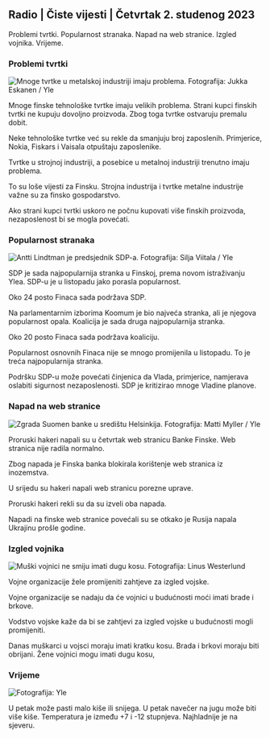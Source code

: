 ## Radio \| Čiste vijesti \| Četvrtak 2. studenog 2023

Problemi tvrtki. Popularnost stranaka. Napad na web stranice. Izgled vojnika. Vrijeme.

### Problemi tvrtki

![Mnoge tvrtke u metalskoj industriji imaju problema. Fotografija: Jukka Eskanen / Yle](https://images.cdn.yle.fi/image/upload/c_crop,h_2268,w_4031,x_0,y_410/ar_1.7777777777777777,c_fill,g_faces,h_675,w_1200/dpr_1.0/q_auto:eco/f_auto/fl_lossy/v1698216498/39-11907536538b9d499762)

Mnoge finske tehnološke tvrtke imaju velikih problema. Strani kupci finskih tvrtki ne kupuju dovoljno proizvoda. Zbog toga tvrtke ostvaruju premalu dobit.

Neke tehnološke tvrtke već su rekle da smanjuju broj zaposlenih. Primjerice, Nokia, Fiskars i Vaisala otpuštaju zaposlenike.

Tvrtke u strojnoj industriji, a posebice u metalnoj industriji trenutno imaju problema.

To su loše vijesti za Finsku. Strojna industrija i tvrtke metalne industrije važne su za finsko gospodarstvo.

Ako strani kupci tvrtki uskoro ne počnu kupovati više finskih proizvoda, nezaposlenost bi se mogla povećati.

### Popularnost stranaka

![Antti Lindtman je predsjednik SDP-a. Fotografija: Silja Viitala / Yle](https://images.cdn.yle.fi/image/upload/c_crop,h_2241,w_3984,x_0,y_0/ar_1.7777777777777777,c_fill,g_faces,h_675,w_1200/dpr_1.0/q_auto:eco/f_auto/fl_lossy/v1696930784/39-118400565251b6be058f)

SDP je sada najpopularnija stranka u Finskoj, prema novom istraživanju Ylea. SDP-u je u listopadu jako porasla popularnost.

Oko 24 posto Finaca sada podržava SDP.

Na parlamentarnim izborima Koomum je bio najveća stranka, ali je njegova popularnost opala. Koalicija je sada druga najpopularnija stranka.

Oko 20 posto Finaca sada podržava koaliciju.

Popularnost osnovnih Finaca nije se mnogo promijenila u listopadu. To je treća najpopularnija stranka.

Podršku SDP-u može povećati činjenica da Vlada, primjerice, namjerava oslabiti sigurnost nezaposlenosti. SDP je kritizirao mnoge Vladine planove.

### Napad na web stranice

![Zgrada Suomen banke u središtu Helsinkija. Fotografija: Matti Myller / Yle ](https://images.cdn.yle.fi/image/upload/c_crop,h_1391,w_2472,x_0,y_112/ar_1.7777777777777777,c_fill,g_faces,h_675,w_1200/dpr_1.0/q_auto:eco/f_auto/fl_lossy/v1587997073/39-6686595ea6e8fc70cab)

Proruski hakeri napali su u četvrtak web stranicu Banke Finske. Web stranica nije radila normalno.

Zbog napada je Finska banka blokirala korištenje web stranica iz inozemstva.

U srijedu su hakeri napali web stranicu porezne uprave.

Proruski hakeri rekli su da su izveli oba napada.

Napadi na finske web stranice povećali su se otkako je Rusija napala Ukrajinu prošle godine.

### Izgled vojnika

![Muški vojnici ne smiju imati dugu kosu. Fotografija: Linus Westerlund](https://images.cdn.yle.fi/image/upload/c_crop,h_3375,w_6000,x_0,y_522/ar_1.7777777777777777,c_fill,g_faces,h_675,w_1200/dpr_1.0/q_auto:eco/f_auto/fl_lossy/v1688460639/39-113784464a3db01e8a65)

Vojne organizacije žele promijeniti zahtjeve za izgled vojske.

Vojne organizacije se nadaju da će vojnici u budućnosti moći imati brade i brkove.

Vodstvo vojske kaže da bi se zahtjevi za izgled vojske u budućnosti mogli promijeniti.

Danas muškarci u vojsci moraju imati kratku kosu. Brada i brkovi moraju biti obrijani. Žene vojnici mogu imati dugu kosu,

### Vrijeme

![ Fotografija: Yle](https://images.cdn.yle.fi/image/upload/c_crop,h_1080,w_1919,x_0,y_0/ar_1.7777777777777777,c_fill,g_faces,h_675,w_1200/dpr_1.0/q_auto:eco/f_auto/fl_lossy/v1698940434/39-11951316543c5fbc620f)

U petak može pasti malo kiše ili snijega. U petak navečer na jugu može biti više kiše. Temperatura je između +7 i -12 stupnjeva. Najhladnije je na sjeveru.